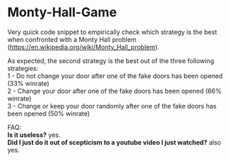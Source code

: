 # Monty-Hall-Game
Very quick code snippet to empirically check which strategy is the best when confronted with a Monty Hall problem (https://en.wikipedia.org/wiki/Monty_Hall_problem).  

As expected, the second strategy is the best out of the three following strategies:  
 1 - Do not change your door after one of the fake doors has been opened (33% winrate)  
 2 - Change your door after one of the fake doors has been opened (66% winrate)  
 3 - Change or keep your door randomly after one of the fake doors has been opened (50% winrate)  
 
 
 FAQ:  
**Is it useless?** yes.   
**Did I just do it out of scepticism to a youtube video I just watched?** also yes.

